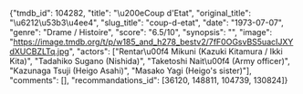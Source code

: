 {"tmdb_id": 104282, "title": "\u200eCoup d'Etat", "original_title": "\u6212\u53b3\u4ee4", "slug_title": "coup-d-etat", "date": "1973-07-07", "genre": "Drame / Histoire", "score": "6.5/10", "synopsis": "", "image": "https://image.tmdb.org/t/p/w185_and_h278_bestv2/7fF0OGsvBS5uacIJXYdXUCBZLTq.jpg", "actors": ["Rentar\u00f4 Mikuni (Kazuki Kitamura / Ikki Kita)", "Tadahiko Sugano (Nishida)", "Taketoshi Nait\u00f4 (Army officer)", "Kazunaga Tsuji (Heigo Asahi)", "Masako Yagi (Heigo's sister)"], "comments": [], "recommandations_id": [36120, 148811, 104739, 130824]}